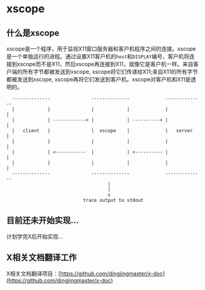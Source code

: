 # xscope

## 什么是xscope

xscope是一个程序，用于监视X11窗口服务器和客户机程序之间的连接。xscope是一个单独运行的进程。通过设置X11客户机的`host`和`DISPLAY`编号，客户机将连接到xscope而不是X11，然后xscope再连接到X11，就像它是客户机一样。来自客户端的所有字节都被发送到xscope, xscope将它们传递给X11;来自X11的所有字节都被发送到xscope, xscope再将它们发送到客户机。xscope对客户机和X11是透明的。

```
  --------------               --------------             --------------
  |            |               |            |             |            |
  |            | ------------> |            | ----------> |            |
  |   client   |               |  xscope    |             |   server   |
  |            |               |            |             |            |
  |            | <-----------  |            | <---------- |            |
  |            |               |            |             |            |
  --------------               --------------             --------------
                                     |
                                     |
                                     v
                            trace output to stdout
```

## 目前还未开始实现...
计划学完X后开始实现...

## X相关文档翻译工作

X相关文档翻译项目：[https://github.com/dingjingmaster/x-doc](https://github.com/dingjingmaster/x-doc)


